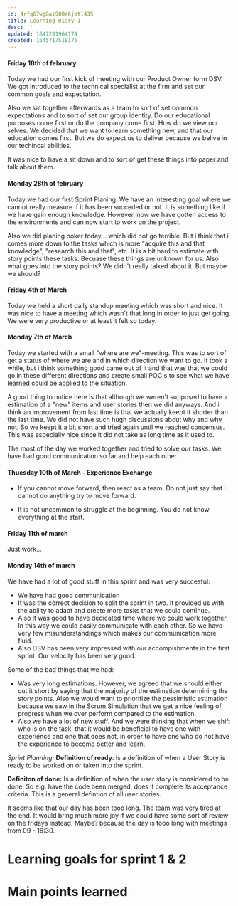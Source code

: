 ```yaml
---
id: 4rfq67wg8ai900r6jbtl435
title: Learning Diary 1
desc: ''
updated: 1647281964174
created: 1645717518176
---
```


#### Friday 18th of february
Today we had our first kick of meeting with our Product Owner form DSV. We got introduced to the technical specialist at the firm and set our common goals and expectation.

Also we sat together afterwards as a team to sort of set common expectations and to sort of set our group identity. Do our educational purposes come first or do the company come first. How do we view our selves. We decided that we want to learn something new, and that our education comes first. But we do expect us to deliver because we belive in our techincal abilities. 

It was nice to have a sit down and to sort of get these things into paper and talk about them. 

#### Monday 28th of february
Today we had our first Sprint Planing. We have an interesting goal where we cannot really measure if it has been succeded or not. It is something like if we have gain enough knowledge.
However, now we have gotten access to the environments and can now start to work on the project. 

Also we did planing poker today... which did not go terrible. But i think that i comes more down to the tasks which is more "acquire this and that knowledge", "research this and that", etc. It is a bit hard to estimate with story points these tasks. Becuase these things are unknown for us. Also what goes into the story points? We didn't really talked about it. But maybe we should?

#### Friday 4th of March
Today we held a short daily standup meeting which was short and nice. It was nice to have a meeting which wasn't that long in order to just get going. We were very productive or at least it felt so today.


#### Monday 7th of March
Today we started with a small "where are we"-meeting. This was to sort of get a status of where we are and in which direction we want to go. 
It took a while, but i think something good came out of it and that was that we could go in these different directions and create small POC's to see what we have learned could be applied to the situation. 

A good thing to notice here is that although we weren't supposed to have a estimation of a "new" items and user stories then we did anyways. And i think an improvement from last time is that we actually keept it shorter than the last time. We did not have such hugh discussions about why and why not. So we keept it a bit short and tried again until we reached concensus. This was especially nice since it did not take as long time as it used to. 

The most of the day we worked together and tried to solve our tasks. We have had good communication so far and help each other. 
#### Thuesday 10th of March - Experience Exchange
- If you cannot move forward, then react as a team. Do not just say that i cannot do anything try to move forward.

- It is not uncommon to struggle at the beginning. You do not know everything at the start. 

#### Friday 11th of march
Just work...

#### Monday 14th of march
We have had a lot of good stuff in this sprint and was very succesful:
- We have had good communication
- It was the correct decision to split the sprint in two. It provided us with the ability to adapt and create more tasks that we could continue. 
- Also it was good to have dedicated time where we could work together. In this way we could easily communicate with each other. So we have very few misunderstandings which makes our communication more fluid.
- Also DSV has been very impressed with our accompishments in the first sprint. Our velocity has been very good.

Some of the bad things that we had:
- Was very long estimations. However, we agreed that we should either cut it short by saying that the majority of the estimation determining the story points. Also we would want to prioritize the pessimistic estimation because we saw in the Scrum Simulation that we get a nice feeling of progress when we over perform compared to the estimation.
- Also we have a lot of new stuff. And we were thinking that when we shift who is on the task, that it would be beneficial to have one with experience and one that does not, in order to have one who do not have the experience to become better and learn. 


*Sprint Planning:*
**Definition of ready**: Is a definition of when a User Story is ready to be worked on or taken into the sprint.

**Definiton of done:** Is a definition of when the user story is considered to be done. So e.g. have the code been merged, does it complete its acceptance criteria. This is a general defintion of all user stories. 

It seems like that our day has been tooo long. The team was very tired at the end. It would bring much more joy if we could have some sort of review on the fridays instead. Maybe? because the day is tooo long with meetings from 09 - 16:30.





# Learning goals for sprint 1 & 2

# Main points learned
